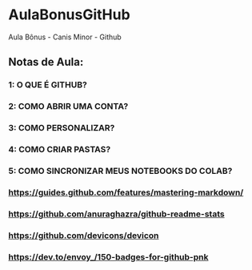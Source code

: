 # AulaBonusGitHub
Aula Bônus - Canis Minor - Github

## Notas de Aula:

### 1: O QUE É GITHUB?
### 2: COMO ABRIR UMA CONTA?
### 3: COMO PERSONALIZAR?
### 4: COMO CRIAR PASTAS?
### 5: COMO SINCRONIZAR MEUS NOTEBOOKS DO COLAB?


### https://guides.github.com/features/mastering-markdown/

### https://github.com/anuraghazra/github-readme-stats

### https://github.com/devicons/devicon

### https://dev.to/envoy_/150-badges-for-github-pnk
